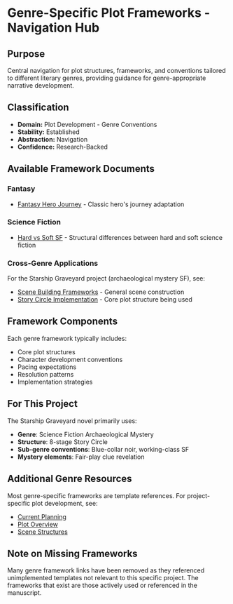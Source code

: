 # Genre-Specific Plot Frameworks - Navigation Hub

## Purpose
Central navigation for plot structures, frameworks, and conventions tailored to different literary genres, providing guidance for genre-appropriate narrative development.

## Classification
- **Domain:** Plot Development - Genre Conventions
- **Stability:** Established
- **Abstraction:** Navigation
- **Confidence:** Research-Backed

## Available Framework Documents

### Fantasy
- [Fantasy Hero Journey](fantasy-hero-journey.md) - Classic hero's journey adaptation

### Science Fiction  
- [Hard vs Soft SF](sf-hard-soft.md) - Structural differences between hard and soft science fiction

### Cross-Genre Applications
For the Starship Graveyard project (archaeological mystery SF), see:
- [Scene Building Frameworks](../scene-building/) - General scene construction
- [Story Circle Implementation](../overview.md) - Core plot structure being used

## Framework Components
Each genre framework typically includes:
- Core plot structures
- Character development conventions
- Pacing expectations
- Resolution patterns
- Implementation strategies

## For This Project
The Starship Graveyard novel primarily uses:
- **Genre**: Science Fiction Archaeological Mystery
- **Structure**: 8-stage Story Circle
- **Sub-genre conventions**: Blue-collar noir, working-class SF
- **Mystery elements**: Fair-play clue revelation

## Additional Genre Resources
Most genre-specific frameworks are template references. For project-specific plot development, see:
- [Current Planning](../../../planning/current_status.md)
- [Plot Overview](../overview.md)
- [Scene Structures](../../../planning/scene_structures.md)

## Note on Missing Frameworks
Many genre framework links have been removed as they referenced unimplemented templates not relevant to this specific project. The frameworks that exist are those actively used or referenced in the manuscript.